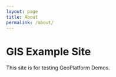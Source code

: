 ```yaml
---
layout: page
title: About
permalink: /about/
---
```


# GIS Example Site
This site is for testing GeoPlatform Demos.
